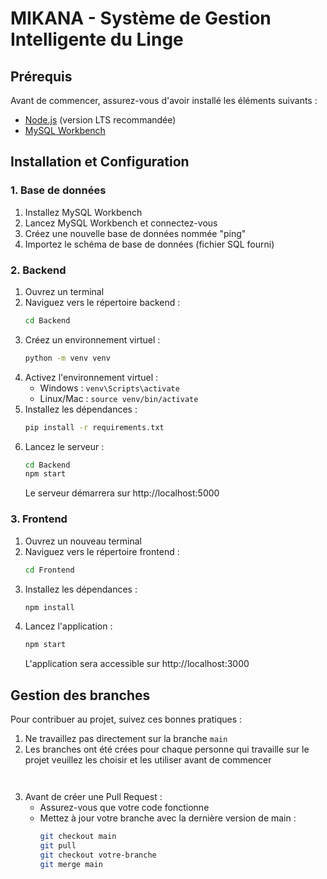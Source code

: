 # MIKANA - Système de Gestion Intelligente du Linge

## Prérequis

Avant de commencer, assurez-vous d'avoir installé les éléments suivants :

- [Node.js](https://nodejs.org/) (version LTS recommandée)
- [MySQL Workbench](https://dev.mysql.com/downloads/workbench/)

## Installation et Configuration

### 1. Base de données

1. Installez MySQL Workbench
2. Lancez MySQL Workbench et connectez-vous
3. Créez une nouvelle base de données nommée "ping"
4. Importez le schéma de base de données (fichier SQL fourni)

### 2. Backend

1. Ouvrez un terminal
2. Naviguez vers le répertoire backend :
   ```bash
   cd Backend
   ```
3. Créez un environnement virtuel :
   ```bash
   python -m venv venv
   ```
4. Activez l'environnement virtuel :
   - Windows : `venv\Scripts\activate`
   - Linux/Mac : `source venv/bin/activate`
5. Installez les dépendances :
   ```bash
   pip install -r requirements.txt
   ```
6. Lancez le serveur :
   ```bash
   cd Backend
   npm start
   ```
   Le serveur démarrera sur http://localhost:5000

### 3. Frontend

1. Ouvrez un nouveau terminal
2. Naviguez vers le répertoire frontend :
   ```bash
   cd Frontend
   ```
3. Installez les dépendances :
   ```bash
   npm install
   ```
4. Lancez l'application :
   ```bash
   npm start
   ```
   L'application sera accessible sur http://localhost:3000

## Gestion des branches

Pour contribuer au projet, suivez ces bonnes pratiques :

1. Ne travaillez pas directement sur la branche `main`
2. Les branches ont été crées pour chaque personne qui travaille sur le projet veuillez les choisir et les utiliser avant de commencer
   ```


3. Avant de créer une Pull Request :
   - Assurez-vous que votre code fonctionne
   - Mettez à jour votre branche avec la dernière version de main :
     ```bash
     git checkout main
     git pull
     git checkout votre-branche
     git merge main
     ```


